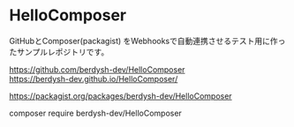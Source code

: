 # HelloComposer

GitHubとComposer(packagist) をWebhooksで自動連携させるテスト用に作ったサンプルレポジトリです。

https://github.com/berdysh-dev/HelloComposer  
https://berdysh-dev.github.io/HelloComposer/  

https://packagist.org/packages/berdysh-dev/HelloComposer  

composer require berdysh-dev/HelloComposer
